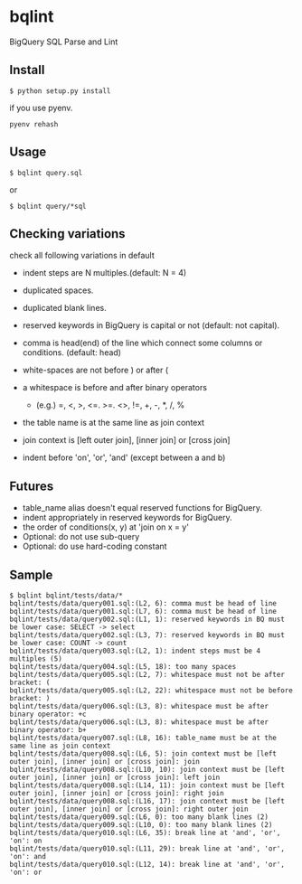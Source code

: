 # bqlint
BigQuery SQL Parse and Lint

## Install

```
$ python setup.py install
```

if you use pyenv.

```
pyenv rehash
```

## Usage

```
$ bqlint query.sql
```

or

```
$ bqlint query/*sql
```

## Checking variations

check all following variations in default

- indent steps are N multiples.(default: N = 4)

- duplicated spaces.

- duplicated blank lines.

- reserved keywords in BigQuery is capital or not (default: not capital).

- comma is head(end) of the line which connect some columns or conditions. (default: head)


- white-spaces are not before ) or after (

- a whitespace is before and after binary operators
  - (e.g.) =, <, >, <=. >=. <>, !=, +, -, *, /, %

- the table name is at the same line as join context

- join context is [left outer join], [inner join] or [cross join]

- indent before 'on', 'or', 'and' (except between a and b)

## Futures
- table_name alias doesn't equal reserved functions for BigQuery.
- indent appropriately in reserved keywords for BigQuery.
- the order of conditions(x, y) at 'join on x = y'
- Optional: do not use sub-query
- Optional: do use hard-coding constant

## Sample

```
$ bqlint bqlint/tests/data/*
bqlint/tests/data/query001.sql:(L2, 6): comma must be head of line
bqlint/tests/data/query001.sql:(L7, 6): comma must be head of line
bqlint/tests/data/query002.sql:(L1, 1): reserved keywords in BQ must be lower case: SELECT -> select
bqlint/tests/data/query002.sql:(L3, 7): reserved keywords in BQ must be lower case: COUNT -> count
bqlint/tests/data/query003.sql:(L2, 1): indent steps must be 4 multiples (5)
bqlint/tests/data/query004.sql:(L5, 18): too many spaces
bqlint/tests/data/query005.sql:(L2, 7): whitespace must not be after bracket: (
bqlint/tests/data/query005.sql:(L2, 22): whitespace must not be before bracket: )
bqlint/tests/data/query006.sql:(L3, 8): whitespace must be after binary operator: +c
bqlint/tests/data/query006.sql:(L3, 8): whitespace must be after binary operator: b+
bqlint/tests/data/query007.sql:(L8, 16): table_name must be at the same line as join context
bqlint/tests/data/query008.sql:(L6, 5): join context must be [left outer join], [inner join] or [cross join]: join
bqlint/tests/data/query008.sql:(L10, 10): join context must be [left outer join], [inner join] or [cross join]: left join
bqlint/tests/data/query008.sql:(L14, 11): join context must be [left outer join], [inner join] or [cross join]: right join
bqlint/tests/data/query008.sql:(L16, 17): join context must be [left outer join], [inner join] or [cross join]: right outer join
bqlint/tests/data/query009.sql:(L6, 0): too many blank lines (2)
bqlint/tests/data/query009.sql:(L10, 0): too many blank lines (2)
bqlint/tests/data/query010.sql:(L6, 35): break line at 'and', 'or', 'on': on
bqlint/tests/data/query010.sql:(L11, 29): break line at 'and', 'or', 'on': and
bqlint/tests/data/query010.sql:(L12, 14): break line at 'and', 'or', 'on': or
```

